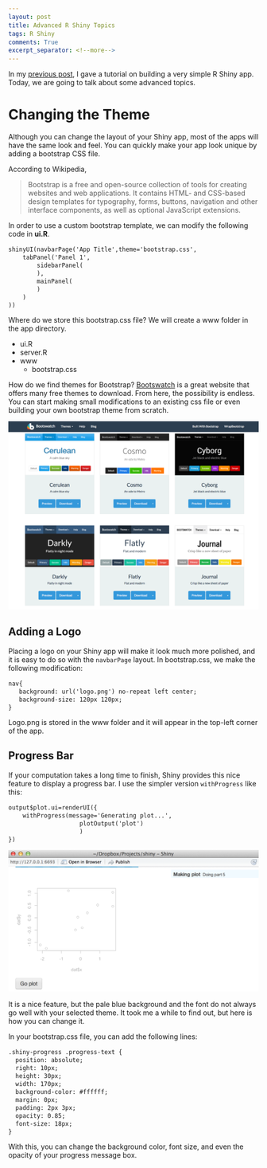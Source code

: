 ```yaml
---
layout: post
title: Advanced R Shiny Topics
tags: R Shiny
comments: True
excerpt_separator: <!--more-->
---
```


In my [previous post](http://tianwei-zhang.github.io/2015/04/19/Building-Shiny-Apps/), I gave a tutorial on building a very simple R Shiny app. Today, we are going to talk about some advanced topics. 

# Changing the Theme
Although you can change the layout of your Shiny app, most of the apps will have the same look and feel. You can quickly make your app look unique by adding a bootstrap CSS file. 

<!--more--> 

According to Wikipedia, 

>Bootstrap is a free and open-source collection of tools for creating websites and web applications. It contains HTML- and CSS-based design templates for typography, forms, buttons, navigation and other interface components, as well as optional JavaScript extensions. 

In order to use a custom bootstrap template, we can modify the following code in **ui.R**. 

```
shinyUI(navbarPage('App Title',theme='bootstrap.css',
	tabPanel('Panel 1',
		sidebarPanel(
		),
		mainPanel(
		)
	)
))
```
Where do we store this bootstrap.css file? We will create a www folder in the app directory. 

* ui.R
* server.R
* www
	* bootstrap.css

How do we find themes for Bootstrap? [Bootswatch](http://bootswatch.com) is a great website that offers many free themes to download. From here, the possibility is endless. You can start making small modifications to an existing css file or even building your own bootstrap theme from scratch. 

![Bootswatch](/assets/shiny_ad_1.tiff)

## Adding a Logo
Placing a logo on your Shiny app will make it look much more polished, and it is easy to do so with the `navbarPage` layout. In bootstrap.css, we make the following modification:
```
nav{
   background: url('logo.png') no-repeat left center;
   background-size: 120px 120px;
}
```

Logo.png is stored in the www folder and it will appear in the top-left corner of the app. 

## Progress Bar
If your computation takes a long time to finish, Shiny provides this nice feature to display a progress bar. I use the simpler version `withProgress` like this:

```
output$plot.ui=renderUI({
	withProgress(message='Generating plot...',
					plotOutput('plot')
					)
})
```

![Progress Bar](/assets/progress.png)

It is a nice feature, but the pale blue background and the font do not always go well with your selected theme. It took me a while to find out, but here is how you can change it. 

In your bootstrap.css file, you can add the following lines:

```
.shiny-progress .progress-text {
  position: absolute;
  right: 10px;
  height: 30px;
  width: 170px;
  background-color: #ffffff;
  margin: 0px;
  padding: 2px 3px;
  opacity: 0.85;
  font-size: 18px;
}
```

With this, you can change the background color, font size, and even the opacity of your progress message box. 